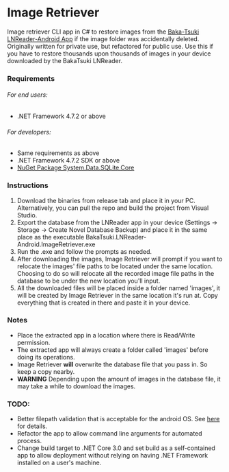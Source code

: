 ﻿# Image Retriever


Image retriever CLI app in C# to restore images from the [Baka-Tsuki LNReader-Android App](https://github.com/calvinaquino/LNReader-Android) if the image folder was accidentally deleted. Originally written for private use, but refactored for public use. Use this if you have to restore thousands upon thousands of images in your device downloaded by the BakaTsuki LNReader.

### Requirements

###### For end users:

* .NET Framework 4.7.2 or above

###### For developers:

* Same requirements as above
* .NET Framework 4.7.2 SDK or above
* [NuGet Package System.Data.SQLite.Core](https://www.nuget.org/packages/System.Data.SQLite.Core/)

### Instructions

1. Download the binaries from release tab and place it in your PC. Alternatively, you can pull the repo and build the project from Visual Studio.
2. Export the database from the LNReader app in your device (Settings -> Storage -> Create Novel Database Backup) and place it in the same place as the executable BakaTsuki.LNReader-Android.ImageRetriever.exe
3. Run the .exe and follow the prompts as needed.
4. After downloading the images, Image Retriever will prompt if you want to relocate the images' file paths to be located under the same location. Choosing to do so will relocate all the recorded image file paths in the database to be under the new location you'll input.
5. All the downloaded files will be placed inside a folder named 'images', it will be created by Image Retriever in the same location it's run at. Copy everything that is created in there and paste it in your device.

### Notes

* Place the extracted app in a location where there is Read/Write permission.
* The extracted app will always create a folder called 'images' before doing its operations.
* Image Retriever **will** overwrite the database file that you pass in. So keep a copy nearby.
* **WARNING** Depending upon the amount of images in the database file, it may take a while to download the images.

### TODO:

* Better filepath validation that is acceptable for the android OS. See [here](https://github.com/H-Frederick/BakaTsuki.LNReader-Android.ImageRetriever/blob/2146339b04136956c008b4a5da39391503207419/Core/App.cs#L357) for details.
* Refactor the app to allow command line arguments for automated process.
* Change build target to .NET Core 3.0 and set build as a self-contained app to allow deployment without relying on having .NET Framework installed on a user's machine.